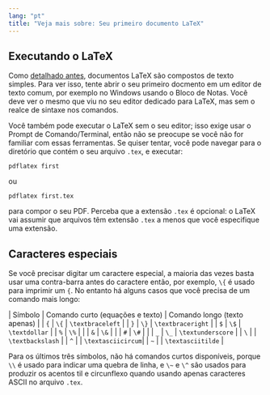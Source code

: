 ```yaml
---
lang: "pt"
title: "Veja mais sobre: Seu primeiro documento LaTeX"
---
```


## Executando o LaTeX

Como [detalhado antes](lesson-02), documentos LaTeX são compostos de texto
simples.  Para ver isso, tente abrir o seu primeiro docmento em um editor de
texto comum, por exemplo no Windows usando o Bloco de Notas.  Você deve ver o
mesmo que viu no seu editor dedicado para LaTeX, mas sem o realce de sintaxe
nos comandos.

Você também pode executar o LaTeX sem o seu editor;  isso exige usar o Prompt de
Comando/Terminal, então não se preocupe se você não for familiar com essas
ferramentas.  Se quiser tentar, você pode navegar para o diretório que contém o
seu arquivo `.tex`, e executar:

`pdflatex first`

ou

`pdflatex first.tex`

para compor o seu PDF.  Perceba que a extensão `.tex` é opcional:  o LaTeX vai
assumir que arquivos têm extensão `.tex` a menos que você especifique uma
extensão.

## Caracteres especiais

Se você precisar digitar um caractere especial, a maioria das vezes basta usar
uma contra-barra antes do caractere então, por exemplo, `\{` é usado para
imprimir um `{`.  No entanto há alguns casos que você precisa de um comando mais
longo:

| Símbolo | Comando curto (equações e texto) | Comando longo (texto apenas) |
| `{`     | `\{`          | `\textbraceleft`  |
| `}`     | `\}`          | `\textbraceright` |
| `$`     | `\$`          | `\textdollar`     |
| `%`     | `\%`          |                   |
| `&`     | `\&`          |                   |
| `#`     | `\#`          |                   |
| `_`     | `\_`          | `\textunderscore` |
| ``\``   |               | `\textbackslash`  |
| `^`     |               | `\textasciicircum`|
| `~`     |               | `\textasciitilde` |

Para os últimos três símbolos, não há comandos curtos disponíveis, porque `\\`
é usado para indicar uma quebra de linha, e `\~` e `\^` são usados para
produzir os acentos til e circunflexo quando usando apenas caracteres ASCII no
arquivo `.tex`.
